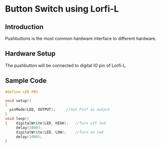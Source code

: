 # Button Switch using Lorfi-L

## Introduction

Pushbuttons is the most common hardware interface to different hardware.

## Hardware Setup

The pushbutton will be connected to digital IO pin of Lorfi-L.

## **Sample Code**
```c
#define LED PB5

void setup()
{
  pinMode(LED, OUTPUT);     //Set Pin7 as output
}
void loop()
{    digitalWrite(LED, HIGH);   //Turn off led
     delay(1000);
     digitalWrite(LED, LOW);    //Turn on led
     delay(1000);
}
```
